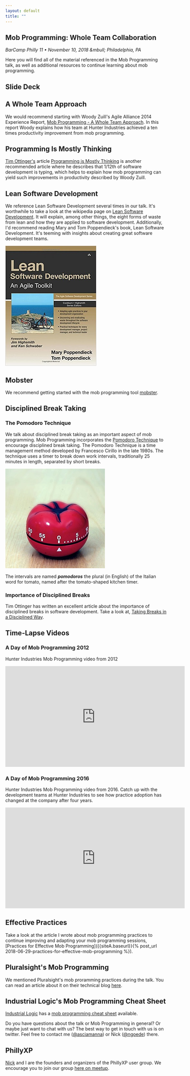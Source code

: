 ```yaml
---
layout: default
title: ""
---
```

## Mob Programming: Whole Team Collaboration 
_BarCamp Philly 11 &bull; November 10, 2018 &mbull; Philadelphia, PA_

Here you will find all of the material referenced in the Mob Programming talk, as well as additional resources to continue learning about mob programming. 

## Slide Deck
<script async class="speakerdeck-embed" data-id="98e07a29df254c49af2001cdb8ae13f1" data-ratio="1.77777777777778" src="//speakerdeck.com/assets/embed.js"></script>

## A Whole Team Approach

We would recommend starting with Woody Zuill's Agile Alliance 2014 Experience Report, [Mob Programming - A Whole Team Approach](https://www.agilealliance.org/resources/experience-reports/mob-programming-agile2014/). In this report Woody explains how his team at Hunter Industries achieved a ten times productivity improvement from mob programming.

## Programming Is Mostly Thinking

[Tim Ottinger's](https://www.twitter.com/tottinge) article [Programming is Mostly Thinking](http://agileotter.blogspot.com/2014/09/programming-is-mostly-thinking.html) is another recommended article where he describes that 1/12th of software development is typing, which helps to explain how mob programming can yield such improvements in productivity described by Woody Zuill.

## Lean Software Development
We reference Lean Software Development several times in our talk. It's worthwhile to take a look at the wikipedia page on [Lean Software Development](https://en.wikipedia.org/wiki/Lean_software_development). It will explain, among other things, the eight forms of waste from lean and how they are applied to software development. Additionally, I'd recommend reading Mary and Tom Poppendieck's book, Lean Software Development. It's teeming with insights about creating great software development teams. 

<img src="/img/lean-software-development.jpg" alt="Lean Software Development by Mary and Tom Poppendieck" class="img-responsive" />

## Mobster

We recommend getting started with the mob programming tool [mobster](http://mobster.cc/).

## Disciplined Break Taking

### The Pomodoro Technique

We talk about disciplined break taking as an important aspect of mob programming. Mob Programming incorporates the [Pomodoro Technique](https://francescocirillo.com/pages/pomodoro-technique) to encourage disciplined break taking. The Pomodoro Technique is a time management method developed by Francesco Cirillo in the late 1980s. The technique uses a timer to break down work intervals, traditionally 25 minutes in length, separated by short breaks. 

<img src="/img/pomodoro.jpg" alt="Pomodoro Timer" class="img-responsive" />

The intervals are named __*pomodoros*__ the plural (in English) of the Italian word for tomato, named after the tomato-shaped kitchen timer. 

### Importance of Disciplined Breaks
Tim Ottinger has written an excellent article about the importance of disciplined breaks in software development. Take a look at, [Taking Breaks in a Disciplined Way](http://agileotter.blogspot.com/2017/11/taking-breaks-in-disciplined-way.html).

## Time-Lapse Videos
### A Day of Mob Programming 2012

Hunter Industries Mob Programming video from 2012

<iframe width="560" height="315" src="https://www.youtube.com/embed/p_pvslS4gEI?rel=0" frameborder="0" allow="autoplay; encrypted-media" allowfullscreen></iframe>
<br/>

### A Day of Mob Programming 2016
Hunter Industries Mob Programming video from 2016. Catch up with the development teams at Hunter Industries to see how practice adoption has changed at the company after four years.
<iframe width="560" height="315" src="https://www.youtube.com/embed/dVqUcNKVbYg?rel=0" frameborder="0" allow="autoplay; encrypted-media" allowfullscreen></iframe>
<br/>

## Effective Practices

Take a look at the article I wrote about mob programming practices to continue improving and adapting your mob programming sessions, [Practices for Effective Mob Programming]({{siteA.baseurl}}{% post_url 2018-06-29-practices-for-effective-mob-programming %}).

## Pluralsight's Mob Programming
We mentioned Pluralsight's mob proramming practices during the talk. You can read an article about it on their technical blog [here](https://www.pluralsight.com/tech-blog/mob-programming).

## Industrial Logic's Mob Programming Cheat Sheet
[Industrial Logic](https://www.industriallogic.com) has a [mob programming cheat sheet](https://docs.google.com/document/d/1Ve5LVAJvGqJbUZR6C2o3ZNvFPKpuJ6sfIwxlpgKpKCk/) available. 

Do you have questions about the talk or Mob Programming in general? Or maybe just want to chat with us? The best way to get in touch with us is on twitter. Feel free to contact me ([@asciamanna](https://www.twitter.com/asciamanna)) or Nick ([@ngoede](https://www.twitter.com/ngoede)) there. 

## PhillyXP
[Nick](https://nickgoede.com) and I are the founders and organizers of the PhillyXP user group. We encourage you to join our group [here on meetup](https://www.meetup.com/PhillyXP/).
